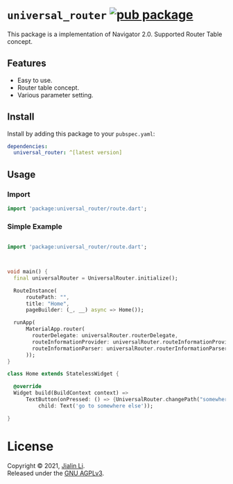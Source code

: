 # `universal_router` [![pub package](https://img.shields.io/pub/v/universal_router.svg)](https://pub.dartlang.org/packages/universal_router)

This package is a implementation of Navigator 2.0. Supported Router Table concept.


## Features

- Easy to use.
- Router table concept.
- Various parameter setting.

## Install

Install by adding this package to your `pubspec.yaml`:

```yaml
dependencies:
  universal_router: ^[latest version]
```

## Usage

### Import

```dart
import 'package:universal_router/route.dart';
```

### Simple Example

```dart

import 'package:universal_router/route.dart';



void main() {
  final universalRouter = UniversalRouter.initialize();

  RouteInstance(
      routePath: "",
      title: "Home",
      pageBuilder: (_, __) async => Home());

  runApp(
      MaterialApp.router(
        routerDelegate: universalRouter.routerDelegate,
        routeInformationProvider: universalRouter.routeInformationProvider,
        routeInformationParser: universalRouter.routerInformationParser,
      ));
}

class Home extends StatelessWidget {

  @override
  Widget build(BuildContext context) =>
      TextButton(onPressed: () => {UniversalRouter.changePath("somewhere")},
          child: Text('go to somewhere else'));

}


```

# License

Copyright © 2021, [Jialin Li](https://github.com/keyskull).  
Released under the [GNU AGPLv3](LICENSE).